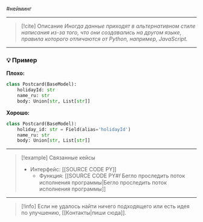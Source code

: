 #нейминг 
***

> [!cite] Описание
>_Иногда данные приходят в альтернативном стиле написания из-за того, что они создавались на другом языке, правила которого отличаются от Python, например, JavaScript._

***
### 💡 Пример


**Плохо:**
```python
class Postcard(BaseModel):
    holidayId: str
    name_ru: str
    body: Union[str, List[str]]
```

**Хорошо:**
```python
class Postcard(BaseModel):
    holiday_id: str = Field(alias='holidayId')
    name_ru: str
    body: Union[str, List[str]]
```

***

> [!example] Связанные кейсы
>- Интерфейс: [[SOURCE CODE PY]]
>	- Функция: [[SOURCE CODE PY#𝑓 Бегло проследить поток исполнения программы|Бегло проследить поток исполнения программы]]

***

> [!info]
> Если не удалось найти ничего подходящего или есть идея по улучшению, [[Контакты|пиши сюда]].
